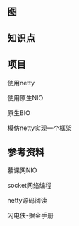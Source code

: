 



## 图

## 知识点

## 项目

使用netty

使用原生NIO

原生BIO

模仿netty实现一个框架

## 参考资料
慕课网NIO 

socket网络编程 

netty源码阅读 

闪电侠-掘金手册

